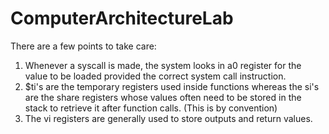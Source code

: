 # ComputerArchitectureLab
There are a few points to take care:
1) Whenever a syscall is made, the system looks in a0 register for the value to be loaded provided the correct system call instruction.
2) $ti's are the temporary registers used inside functions whereas the si's are the share registers whose values often need to be stored in the stack to retrieve it after function calls. (This is by convention)
3) The vi registers are generally used to store outputs and return values.
